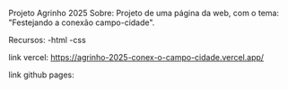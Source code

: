 Projeto Agrinho 2025
Sobre:
Projeto de uma página da web, com o tema: "Festejando a conexão campo-cidade".

Recursos:
-html
-css

link vercel:
https://agrinho-2025-conex-o-campo-cidade.vercel.app/

link github pages:
